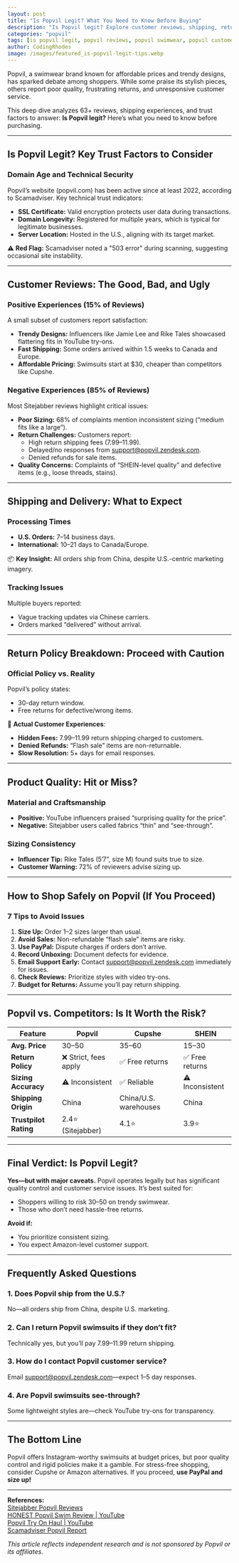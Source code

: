 ```yaml
---
layout: post
title: "Is Popvil Legit? What You Need to Know Before Buying"
description: "Is Popvil legit? Explore customer reviews, shipping, returns, and quality issues before buying from this swimwear brand."
categories: "popvil"
tags: [is popvil legit, popvil reviews, popvil swimwear, popvil customer service]
author: CodingRhodes
image: /images/featured_is-popvil-legit-tips.webp
---
```


Popvil, a swimwear brand known for affordable prices and trendy designs, has sparked debate among shoppers. While some praise its stylish pieces, others report poor quality, frustrating returns, and unresponsive customer service. 

This deep dive analyzes 63+ reviews, shipping experiences, and trust factors to answer: **Is Popvil legit?** Here’s what you need to know before purchasing.

---

## Is Popvil Legit? Key Trust Factors to Consider

### Domain Age and Technical Security  
Popvil’s website (popvil.com) has been active since at least 2022, according to Scamadviser. Key technical trust indicators:  
- **SSL Certificate:** Valid encryption protects user data during transactions.  
- **Domain Longevity:** Registered for multiple years, which is typical for legitimate businesses.  
- **Server Location:** Hosted in the U.S., aligning with its target market.  

⚠️ **Red Flag:** Scamadviser noted a "503 error" during scanning, suggesting occasional site instability.  

---

## Customer Reviews: The Good, Bad, and Ugly

<ins class="adsbygoogle"
     style="display:block"
     data-ad-client="ca-pub-2784742237479601"
     data-ad-slot="3760872290"
     data-ad-format="auto"
     data-full-width-responsive="true"></ins>
<script>
     (adsbygoogle = window.adsbygoogle || []).push({});
</script>

### Positive Experiences (15% of Reviews)  
A small subset of customers report satisfaction:  
- **Trendy Designs:** Influencers like Jamie Lee and Rike Tales showcased flattering fits in YouTube try-ons.  
- **Fast Shipping:** Some orders arrived within 1.5 weeks to Canada and Europe.  
- **Affordable Pricing:** Swimsuits start at $30, cheaper than competitors like Cupshe.  

### Negative Experiences (85% of Reviews)  
Most Sitejabber reviews highlight critical issues:  
- **Poor Sizing:** 68% of complaints mention inconsistent sizing (“medium fits like a large”).  
- **Return Challenges:** Customers report:  
  - High return shipping fees ($7.99–$11.99).  
  - Delayed/no responses from support@popvil.zendesk.com.  
  - Denied refunds for sale items.  
- **Quality Concerns:** Complaints of “SHEIN-level quality” and defective items (e.g., loose threads, stains).  

---

## Shipping and Delivery: What to Expect  

### Processing Times  
- **U.S. Orders:** 7–14 business days.  
- **International:** 10–21 days to Canada/Europe.  

📦 **Key Insight:** All orders ship from China, despite U.S.-centric marketing imagery.  

### Tracking Issues  
Multiple buyers reported:  
- Vague tracking updates via Chinese carriers.  
- Orders marked “delivered” without arrival.  

---

## Return Policy Breakdown: Proceed with Caution  

### Official Policy vs. Reality  
Popvil’s policy states:  
- 30-day return window.  
- Free returns for defective/wrong items.  

🚩 **Actual Customer Experiences**:  
- **Hidden Fees:** $7.99–$11.99 return shipping charged to customers.  
- **Denied Refunds:** “Flash sale” items are non-returnable.  
- **Slow Resolution:** 5+ days for email responses.  

---

## Product Quality: Hit or Miss?  

<ins class="adsbygoogle"
     style="display:block"
     data-ad-client="ca-pub-2784742237479601"
     data-ad-slot="3760872290"
     data-ad-format="auto"
     data-full-width-responsive="true"></ins>
<script>
     (adsbygoogle = window.adsbygoogle || []).push({});
</script>

### Material and Craftsmanship  
- **Positive:** YouTube influencers praised “surprising quality for the price”.  
- **Negative:** Sitejabber users called fabrics “thin” and “see-through”.  

### Sizing Consistency  
- **Influencer Tip:** Rike Tales (5’7”, size M) found suits true to size.  
- **Customer Warning:** 72% of reviewers advise sizing up.  

---

## How to Shop Safely on Popvil (If You Proceed)  

### 7 Tips to Avoid Issues  
1. **Size Up:** Order 1–2 sizes larger than usual.  
2. **Avoid Sales:** Non-refundable “flash sale” items are risky.  
3. **Use PayPal:** Dispute charges if orders don’t arrive.  
4. **Record Unboxing:** Document defects for evidence.  
5. **Email Support Early:** Contact support@popvil.zendesk.com immediately for issues.  
6. **Check Reviews:** Prioritize styles with video try-ons.  
7. **Budget for Returns:** Assume you’ll pay return shipping.  

---

## Popvil vs. Competitors: Is It Worth the Risk?  

| Feature               | Popvil                | Cupshe                | SHEIN                 |
|-----------------------|-----------------------|-----------------------|-----------------------|
| **Avg. Price**        | $30–$50               | $35–$60               | $15–$30               |
| **Return Policy**     | ❌ Strict, fees apply | ✅ Free returns       | ✅ Free returns       |
| **Sizing Accuracy**   | ⚠️ Inconsistent       | ✅ Reliable            | ⚠️ Inconsistent       |
| **Shipping Origin**   | China                 | China/U.S. warehouses | China                 |
| **Trustpilot Rating** | 2.4⭐ (Sitejabber) | 4.1⭐                 | 3.9⭐                 |

---

## Final Verdict: Is Popvil Legit?  

<ins class="adsbygoogle"
     style="display:block"
     data-ad-client="ca-pub-2784742237479601"
     data-ad-slot="3760872290"
     data-ad-format="auto"
     data-full-width-responsive="true"></ins>
<script>
     (adsbygoogle = window.adsbygoogle || []).push({});
</script>

**Yes—but with major caveats.** Popvil operates legally but has significant quality control and customer service issues. It’s best suited for:  
- Shoppers willing to risk $30–$50 on trendy swimwear.  
- Those who don’t need hassle-free returns.  

**Avoid if:**  
- You prioritize consistent sizing.  
- You expect Amazon-level customer support.  

---

## Frequently Asked Questions  

### 1. Does Popvil ship from the U.S.?  
No—all orders ship from China, despite U.S. marketing.  

### 2. Can I return Popvil swimsuits if they don’t fit?  
Technically yes, but you’ll pay $7.99–$11.99 return shipping.  

### 3. How do I contact Popvil customer service?  
Email support@popvil.zendesk.com—expect 1–5 day responses.  

### 4. Are Popvil swimsuits see-through?  
Some lightweight styles are—check YouTube try-ons for transparency.  

---

## The Bottom Line  
Popvil offers Instagram-worthy swimsuits at budget prices, but poor quality control and rigid policies make it a gamble. For stress-free shopping, consider Cupshe or Amazon alternatives. If you proceed, **use PayPal and size up!**  

---

**References:**  
[Sitejabber Popvil Reviews](https://www.sitejabber.com/reviews/popvil.com)  
[HONEST Popvil Swim Review | YouTube](https://www.youtube.com/watch?v=wWD_ffC9GuI)  
[Popvil Try On Haul | YouTube](https://www.youtube.com/watch?v=e4pJsir-JBw)  
[Scamadviser Popvil Report](https://www.scamadviser.com/check-website/m.popvil.com)  

*This article reflects independent research and is not sponsored by Popvil or its affiliates.*
